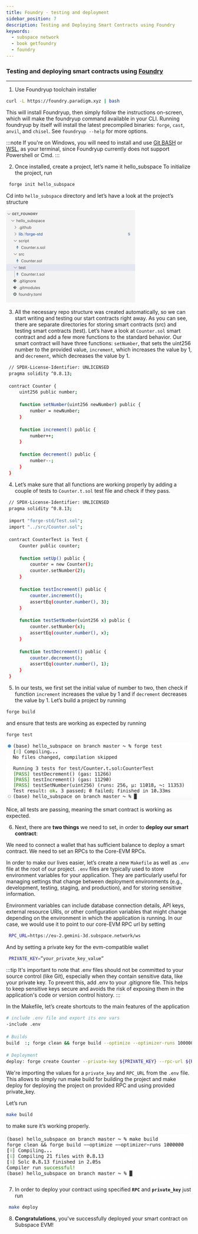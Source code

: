 ```yaml
---
title: Foundry - testing and deployment
sidebar_position: 7
description: Testing and Deploying Smart Contracts using Foundry
keywords:
  - subspace network
  - book getfoundry
  - foundry
---
```


### Testing and deploying smart contracts using [Foundry](https://book.getfoundry.sh/)
---

1. Use Foundryup toolchain installer
 ```bash
 curl -L https://foundry.paradigm.xyz | bash
 ```
 This will install Foundryup, then simply follow the instructions on-screen, which will make the foundryup command available in your CLI.
 Running foundryup by itself will install the latest precompiled binaries: `forge`, `cast`, `anvil`, and `chisel`. See `foundryup --help` for more options.

 :::note
 If you're on Windows, you will need to install and use [Git BASH](https://gitforwindows.org/) or [WSL](https://learn.microsoft.com/en-us/windows/wsl/install), as your terminal, since Foundryup currently does not support Powershell or Cmd.
 :::

2.  Once installed, create a project, let’s name it hello_subspace
To initialize the project, run 
```bash
 forge init hello_subspace
```
Cd into `hello_subspace` directory and let’s have a look at the project’s structure

 ![Foundry-1](../../static/img/developers/Foundry-1.png)

3. All the necessary repo structure was created automatically, so we can start writing and testing our start contracts right away. As you can see, there are separate directories for storing smart contracts (src) and testing smart contracts (test).
Let’s have a look at `Counter.sol` smart contract and add a few more functions to the standard behavior. Our smart contract will have three functions: `setNumber`, that sets the uint256 number to the provided value, `increment`, which increases the value by 1, and `decrement`, which decreases the value by 1.

```bash
 // SPDX-License-Identifier: UNLICENSED
 pragma solidity ^0.8.13;

 contract Counter {
     uint256 public number;

     function setNumber(uint256 newNumber) public {
         number = newNumber;
     }

     function increment() public {
         number++;
     }

     function decrement() public {
         number--;
     }
 }
```

4. Let’s make sure that all functions are working properly by adding a couple of tests to `Counter.t.sol` test file and check if they pass.

```bash
 // SPDX-License-Identifier: UNLICENSED
 pragma solidity ^0.8.13;

 import "forge-std/Test.sol";
 import "../src/Counter.sol";

 contract CounterTest is Test {
     Counter public counter;

     function setUp() public {
         counter = new Counter();
         counter.setNumber(2);
     }

     function testIncrement() public {
         counter.increment();
         assertEq(counter.number(), 3);
     }

     function testSetNumber(uint256 x) public {
         counter.setNumber(x);
         assertEq(counter.number(), x);
     }

     function testDecrement() public {
         counter.decrement();
         assertEq(counter.number(), 1);
     }
 }
```


5. In our tests, we first set the initial value of number to two, then check if function `increment` increases the value by 1 and if `decrement` decreases the value by 1.
Let’s build a project by running 
```bash
forge build
```
and ensure that tests are working as expected by running 
```bash
forge test
```

 ![Foundry-2](../../static/img/developers/Foundry-2.png)

Nice, all tests are passing, meaning the smart contract is working as expected.

6. Next, there are **two things** we need to set, in order to **deploy our smart contract**:

We need to connect a wallet that has sufficient balance to deploy a smart contract.
We need to set an RPCs to the Core-EVM RPCs.


In order to make our lives easier, let’s create a new `Makefile` as well as `.env` file at the root of our project.
`.env` files are typically used to store environment variables for your application. They are particularly useful for managing settings that change between deployment environments (e.g., development, testing, staging, and production), and for storing sensitive information.

Environment variables can include database connection details, API keys, external resource URIs, or other configuration variables that might change depending on the environment in which the application is running. In our case, we would use it to point to our core-EVM RPC url by setting

```bash
 RPC_URL=https://eu-2.gemini-3d.subspace.network/ws
```

And by setting a private key for the evm-compatible wallet

```bash
 PRIVATE_KEY=”your_private_key_value”
```
:::tip
It's important to note that .env files should not be committed to your source control (like Git), especially when they contain sensitive data, like your private key. To prevent this, add .env to your .gitignore file. This helps to keep sensitive keys secure and avoids the risk of exposing them in the application's code or version control history.
:::

In the Makefile, let’s create shortcuts to the main features of the application

```bash
# include .env file and export its env vars
-include .env

# Builds
build  :; forge clean && forge build --optimize --optimizer-runs 1000000

# Deployment
deploy: forge create Counter --private-key ${PRIVATE_KEY} --rpc-url ${RPC_URL}
```

We're importing the values for a `private_key` and `RPC_URL` from the `.env` file.
This allows to simply run make build for building the project and make deploy for deploying the project on provided RPC and using provided private_key.

Let’s run 
```bash
make build
```
 to make sure it’s working properly.

 ![Foundry-3](../../static/img/developers/Foundry-3.png)

7. In order to deploy your contract using specified **`RPC`** and **`private_key`** just run

```bash
 make deploy
```

8. **Congratulations**, you've successfully deployed your smart contract on Subspace EVM! 
